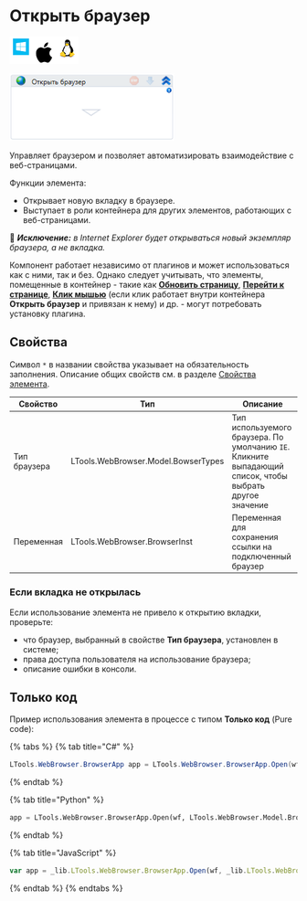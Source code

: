 # Открыть браузер

![](<../../../.gitbook/assets/image (100) (1) (1) (1) (1) (1) (1) (1) (1) (33).png>)

![](<../../../.gitbook/assets/image (293).png>)

Управляет браузером и позволяет автоматизировать взаимодействие с веб-страницами.

Функции элемента:
* Открывает новую вкладку в браузере.
* Выступает в роли контейнера для других элементов, работающих с веб-страницами. 

:large_orange_diamond: ***Исключение:** в Internet Explorer будет открываться новый экземпляр браузера, а не вкладка.*

Компонент работает независимо от плагинов и может использоваться как с ними, так и без. Однако следует учитывать, что элементы, помещенные в контейнер - такие как [**Обновить страницу**](https://docs.primo-rpa.ru/primo-rpa/g_elements/el_basic/els_browser/el_refresh), [**Перейти к странице**](https://docs.primo-rpa.ru/primo-rpa/g_elements/el_basic/els_browser/el_browser_navigate), [**Клик мышью**](https://docs.primo-rpa.ru/primo-rpa/g_elements/el_basic/els_uiinteraction/el_click) (если клик работает внутри контейнера **Открыть браузер** и привязан к нему) и др. -  могут потребовать установку плагина. 

## Свойства
Символ `*` в названии свойства указывает на обязательность заполнения. Описание общих свойств см. в разделе [Свойства элемента](https://docs.primo-rpa.ru/primo-rpa/primo-studio/process/elements#svoistva-elementa).

| Свойство     | Тип                                 | Описание                                                 |
| ------------ | ----------------------------------- | -------------------------------------------------------- |
| Тип браузера | LTools.WebBrowser.Model.BowserTypes | Тип используемого браузера. По умолчанию `IE`. Кликните выпадающий список, чтобы выбрать другое значение |
| Переменная   | LTools.WebBrowser.BrowserInst       | Переменная для сохранения ссылки на подключенный браузер |

### Если вкладка не открылась

Если использование элемента не привело к открытию вкладки, проверьте:

- что браузер, выбранный в свойстве **Тип браузера**, установлен в системе;
- права доступа пользователя на использование браузера;
- описание ошибки в консоли.

## Только код
Пример использования элемента в процессе с типом **Только код** (Pure code):

{% tabs %}
{% tab title="C#" %}
```csharp
LTools.WebBrowser.BrowserApp app = LTools.WebBrowser.BrowserApp.Open(wf, LTools.WebBrowser.Model.BrowserTypes.IE);
```
{% endtab %}

{% tab title="Python" %}
```python
app = LTools.WebBrowser.BrowserApp.Open(wf, LTools.WebBrowser.Model.BrowserTypes.IE)
```
{% endtab %}

{% tab title="JavaScript" %}
```javascript
var app = _lib.LTools.WebBrowser.BrowserApp.Open(wf, _lib.LTools.WebBrowser.Model.BrowserTypes.IE);
```
{% endtab %}
{% endtabs %}





